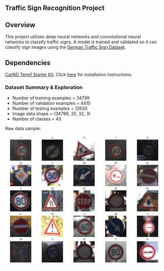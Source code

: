 ## Traffic Sign Recognition Project

Overview 
---
This project utilizes deep neural networks and convolutional neural networks to classify traffic signs.  A model is trained and validated  so it can classify sign images using the [German Traffic Sign Dataset](http://benchmark.ini.rub.de/?section=gtsrb&subsection=dataset).


Dependencies
---
[CarND Term1 Starter Kit](https://github.com/udacity/CarND-Term1-Starter-Kit).  Click [here](https://github.com/udacity/CarND-Term1-Starter-Kit/blob/master/README.md) for installation instructions.   



### Dataset Summary & Exploration

* Number of training examples = 34799
* Number of validation examples = 4410
* Number of testing examples = 12630
* Image data shape = (34799, 32, 32, 3)
* Number of classes = 43

Raw data sample: 


![Data Sample](./images/datasample.png) 
